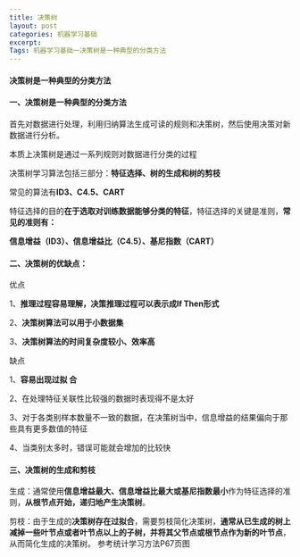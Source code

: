 ```yaml
---
title: 决策树
layout: post
categories: 机器学习基础
excerpt: 
Tags: 机器学习基础一决策树是一种典型的分类方法
---
```


#### 决策树是一种典型的分类方法

#### 一、决策树是一种典型的分类方法	

首先对数据进行处理，利用归纳算法生成可读的规则和决策树，然后使用决策对新数据进行分析。

本质上决策树是通过一系列规则对数据进行分类的过程

决策树学习算法包括三部分：**特征选择、树的生成和树的剪枝**

常见的算法有**ID3、C4.5、CART**

特征选择的目的**在于选取对训练数据能够分类的特征**，特征选择的关键是准则，**常见的准则有：**

​	**信息增益（ID3）、信息增益比（C4.5）、基尼指数（CART）**

#### 二、决策树的优缺点：

优点

1、**推理过程容易理解，决策推理过程可以表示成If Then形式**

2、**决策树算法可以用于小数据集**

3、**决策树算法的时间复杂度较小、效率高**

缺点

1、**容易出现过拟 合**

2、在处理特征关联性比较强的数据时表现得不是太好 

3、对于各类别样本数量不一致的数据，在决策树当中，信息增益的结果偏向于那些具有更多数值的特征 

4、当类别太多时，错误可能就会增加的比较快

#### 三、决策树的生成和剪枝

生成：通常使用**信息增益最大、信息增益比最大或基尼指数最小**作为特征选择的准则，**从根节点开始，递归地产生决策树**。

剪枝：由于生成的**决策树存在过拟合**，需要剪枝简化决策树，**通常从已生成的树上减掉一些叶节点或者叶节点以上的子树，并将其父节点或根节点作为新的叶节点**，从而简化生成的决策树。 参考统计学习方法P67页图